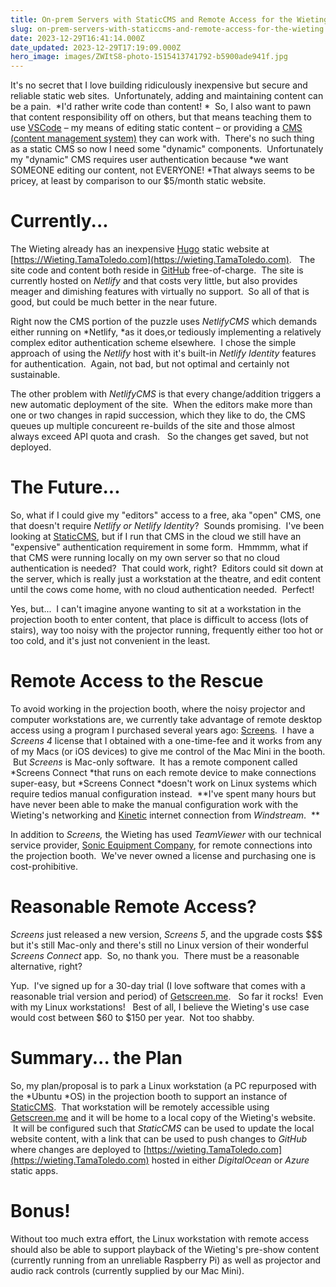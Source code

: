 ```yaml
---
title: On-prem Servers with StaticCMS and Remote Access for the Wieting
slug: on-prem-servers-with-staticcms-and-remote-access-for-the-wieting
date: 2023-12-29T16:41:14.000Z
date_updated: 2023-12-29T17:19:09.000Z
hero_image: images/ZWItS8-photo-1515413741792-b5900ade941f.jpg
---
```


It's no secret that I love building ridiculously inexpensive but secure and reliable static web sites.  Unfortunately, adding and maintaining content can be a pain.  *I'd rather write code than content! *  So, I also want to pawn that content responsibility off on others, but that means teaching them to use [VSCode](https://code.visualstudio.com/) – my means of editing static content – or providing a [CMS (content management system)](https://en.wikipedia.org/wiki/Content_management_system) they can work with.  There's no such thing as a static CMS so now I need some "dynamic" components.  Unfortunately my "dynamic" CMS requires user authentication because *we want SOMEONE editing our content, not EVERYONE! *That always seems to be pricey, at least by comparison to our $5/month static website.    

# Currently...

The Wieting already has an inexpensive [Hugo](gohugo.io) static website at [https://Wieting.TamaToledo.com](https://wieting.TamaToledo.com).   The site code and content both reside in [GitHub](https://github.com) free-of-charge.  The site is currently hosted on *Netlify* and that costs very little, but also provides meager and dimishing features with virtually no support.  So all of that is good, but could be much better in the near future.  

Right now the CMS portion of the puzzle uses *NetlifyCMS* which demands either running on *Netlify, *as it does,or tediously implementing a relatively complex editor authentication scheme elsewhere.  I chose the simple approach of using the *Netlify* host with it's built-in *Netlify Identity* features for authentication.  Again, not bad, but not optimal and certainly not sustainable.    

The other problem with *NetlifyCMS* is that every change/addition triggers a new automatic deployment of the site.  When the editors make more than one or two changes in rapid succession, which they like to do, the CMS queues up multiple concureent re-builds of the site and those almost always exceed API quota and crash.   So the changes get saved, but not deployed.   

# The Future...

So, what if I could give my "editors" access to a free, aka "open" CMS, one that doesn't require *Netlify *or* Netlify Identity*?  Sounds promising.  I've been looking at [StaticCMS](https://www.staticcms.org/), but if I run that CMS in the cloud we still have an "expensive" authentication requirement in some form.  Hmmmm, what if that CMS were running locally on my own server so that no cloud authentication is needed?  That could work, right?  Editors could sit down at the server, which is really just a workstation at the theatre, and edit content until the cows come home, with no cloud authentication needed.  Perfect!  

Yes, but...  I can't imagine anyone wanting to sit at a workstation in the projection booth to enter content, that place is difficult to access (lots of stairs), way too noisy with the projector running, frequently either too hot or too cold, and it's just not convenient in the least.  

# Remote Access to the Rescue

To avoid working in the projection booth, where the noisy projector and computer workstations are, we currently take advantage of remote desktop access using a program I purchased several years ago: [Screens](https://edovia.com/en/screens/).  I have a *Screens 4* license that I obtained with a one-time-fee and it works from any of my Macs (or iOS devices) to give me control of the Mac Mini in the booth.  But *Screens* is Mac-only software.  It has a remote component called *Screens Connect *that runs on each remote device to make connections super-easy, but *Screens Connect *doesn't work on Linux systems which require tedios manual configuration instead.  **I've spent many hours but have never been able to make the manual configuration work with the Wieting's networking and [Kinetic](https://www.windstream.com/high-speed-internet) internet connection from *Windstream*.  **

In addition to *Screens,* the Wieting has used *TeamViewer* with our technical service provider, [Sonic Equipment Company](https://www.sonicequipment.com/), for remote connections into the projection booth.  We've never owned a license and purchasing one is cost-prohibitive.   

# Reasonable Remote Access?

*Screens* just released a new version, *Screens 5*, and the upgrade costs $$$ but it's still Mac-only and there's still no Linux version of their wonderful *Screens Connect* app.  So, no thank you.  There must be a reasonable alternative, right?   

Yup.  I've signed up for a 30-day trial (I love software that comes with a reasonable trial version and period) of [Getscreen.me](https://getscreen.me).   So far it rocks!  Even with my Linux workstations!   Best of all, I believe the Wieting's use case would cost between $60 to $150 per year.  Not too shabby.

# Summary... the Plan

So, my plan/proposal is to park a Linux workstation (a PC repurposed with the *Ubuntu *OS) in the projection booth to support an instance of [StaticCMS](https://www.staticcms.org/).  That workstation will be remotely accessible using [Getscreen.me](https://getscreen.me) and it will be home to a local copy of the Wieting's website.  It will be configured such that *StaticCMS* can be used to update the local website content, with a link that can be used to push changes to *GitHub* where changes are deployed to [https://wieting.TamaToledo.com](https://wieting.TamaToledo.com) hosted in either *DigitalOcean* or *Azure* static apps.  

# Bonus!

Without too much extra effort, the Linux workstation with remote access should also be able to support playback of the Wieting's pre-show content (currently running from an unreliable Raspberry Pi) as well as projector and audio rack controls (currently supplied by our Mac Mini).   
